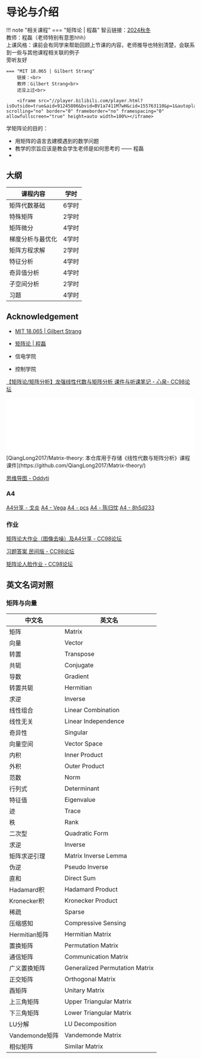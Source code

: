 # 导论与介绍

!!! note "相关课程"
    === "矩阵论 | 程磊"
        智云链接：[2024秋冬](https://classroom.zju.edu.cn/livingroom?course_id=66128&sub_id=1264000)<br>
        教师：程磊（老师特别有意思hhh）<br>
        上课风格：课前会有同学来帮助回顾上节课的内容，老师推导也特别清楚，会联系到一些与其他课程相关联的例子<br>
        旁听友好<br>

    === "MIT 18.065 | Gilbert Strang"
        链接：<br>
        教师：Gilbert Strang<br>
        还没上过<br>

        <iframe src="//player.bilibili.com/player.html?isOutside=true&aid=91245806&bvid=BV1a7411M7wH&cid=155763110&p=1&autoplay=0" scrolling="no" border="0" frameborder="no" framespacing="0" allowfullscreen="true" height=auto width=100%></iframe>


学矩阵论的目的：

- 用矩阵的语言去建模遇到的数学问题
- 教学的宗旨应该是教会学生老师是如何思考的 —— 程磊
- 

## 大纲

| 课程内容         | 学时  |
|------------------|-------|
| 矩阵代数基础     | 6学时 |
| 特殊矩阵         | 2学时 |
| 矩阵微分         | 4学时 |
| 梯度分析与最优化 | 4学时 |
| 矩阵方程求解     | 2学时 |
| 特征分析         | 4学时 |
| 奇异值分析       | 4学时 |
| 子空间分析       | 2学时 |
| 习题             | 4学时 |



## Acknowledgement

- [MIT 18.065 | Gilbert Strang](https://www.youtube.com/watch?v=ZK3O402wf1c&list=PLUl4u3cNGP61Oq3tWYp6V_F-5BBJyqSQH)
- [矩阵论 | 程磊](https://classroom.zju.edu.cn/livingroom?course_id=66128&sub_id=1264000)


- 信电学院
- 控制学院

[【矩阵论/矩阵分析】龙强线性代数与矩阵分析 课件与听课笔记 - 心泉- CC98论坛](https://www.cc98.org/topic/6073079)

<iframe src="//player.bilibili.com/player.html?isOutside=true&aid=335998005&bvid=BV1TR4y1H7iG&cid=421967527&p=1&autoplay=0" scrolling="no" border="0" frameborder="no" framespacing="0" allowfullscreen="true" height=auto width=100%></iframe>
[QiangLong2017/Matrix-theory: 本仓库用于存储《线性代数与矩阵分析》课程课件](https://github.com/QiangLong2017/Matrix-theory/)


[思维导图 - Oddyti](https://www.cc98.org/topic/5197310/1#1)


### A4
[A4分享 - 戈炎](https://www.cc98.org/topic/6043432)
[A4 - Vega](https://www.cc98.org/topic/5929784)
[A4 - pcs](https://www.cc98.org/topic/5807522)
[A4 - 陈归忱](https://www.cc98.org/topic/5806752)
[A4 - 8h5d233](https://www.cc98.org/topic/5753179)



### 作业
[矩阵论大作业（图像去噪）及A4分享 - CC98论坛](https://www.cc98.org/topic/6043432)

[习题答案 民间版 - CC98论坛](https://www.cc98.org/topic/5753179)

[矩阵论人脸作业 - CC98论坛](https://www.cc98.org/topic/5459916)



## 英文名词对照

### 矩阵与向量

| 中文名         | 英文名                        |
|----------------|-------------------------------|
| 矩阵           | Matrix                        |
| 向量           | Vector                        |
| 转置           | Transpose                     |
| 共轭           | Conjugate                     |
| 导数           | Gradient                      |
| 转置共轭       | Hermitian                     |
| 求逆           | Inverse                       |
| 线性组合       | Linear Combination            |
| 线性无关       | Linear Independence           |
| 奇异性         | Singular                      |
| 向量空间       | Vector Space                  |
| 内积           | Inner Product                 |
| 外积           | Outer Product                 |
| 范数           | Norm                          |
| 行列式         | Determinant                   |
| 特征值         | Eigenvalue                    |
| 迹             | Trace                         |
| 秩             | Rank                          |
| 二次型             | Quadratic Form                |
| 求逆           | Inverse                       |
| 矩阵求逆引理   | Matrix Inverse Lemma          |
| 伪逆           | Pseudo Inverse                |
| 直和           | Direct Sum                    |
| Hadamard积     | Hadamard Product              |
| Kronecker积    | Kronecker Product             |
| 稀疏           | Sparse                        |
| 压缩感知       | Compressive Sensing           |
| Hermitian矩阵  | Hermitian Matrix              |
| 置换矩阵       | Permutation Matrix            |
| 通信矩阵       | Communication Matrix          |
| 广义置换矩阵   | Generalized Permutation Matrix|
| 正交矩阵       | Orthogonal Matrix             |
| 酉矩阵         | Unitary Matrix                |
| 上三角矩阵     | Upper Triangular Matrix       |
| 下三角矩阵     | Lower Triangular Matrix       |
| LU分解         | LU Decomposition              |
| Vandemonde矩阵 | Vandemonde Matrix             |
| 相似矩阵       | Similar Matrix                |

